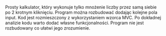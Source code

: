 Prosty kalkulator, który wykonuje tylko mnożenie liczby przez samą siebie po 2  krotnym kliknięciu.
Program można rozbudować dodając kolejne pola input.
Kod jest rozmieszczony z wykorzystaniem wzorca MVC.
 Po dokładnej analizie kodu warto dodać własne funkcjonalności. Program nie jest rozbudowany co ułatwi jego zrozumienie.